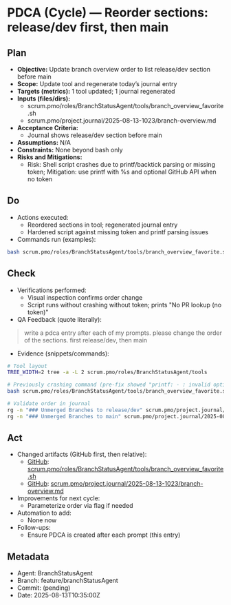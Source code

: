 # PDCA (Cycle) — Reorder sections: release/dev first, then main

## Plan
- **Objective:** Update branch overview order to list release/dev section before main
- **Scope:** Update tool and regenerate today’s journal entry
- **Targets (metrics):** 1 tool updated; 1 journal regenerated
- **Inputs (files/dirs):**
  - scrum.pmo/roles/BranchStatusAgent/tools/branch_overview_favorite.sh
  - scrum.pmo/project.journal/2025-08-13-1023/branch-overview.md
- **Acceptance Criteria:**
  - Journal shows release/dev section before main
- **Assumptions:** N/A
- **Constraints:** None beyond bash only
- **Risks and Mitigations:**
  - Risk: Shell script crashes due to printf/backtick parsing or missing token; Mitigation: use printf with %s and optional GitHub API when no token

## Do
- Actions executed:
  - Reordered sections in tool; regenerated journal entry
  - Hardened script against missing token and printf parsing issues
- Commands run (examples):
```bash
bash scrum.pmo/roles/BranchStatusAgent/tools/branch_overview_favorite.sh scrum.pmo/project.journal/2025-08-13-1023/branch-overview.md
```

## Check
- Verifications performed:
  - Visual inspection confirms order change
  - Script runs without crashing without token; prints "No PR lookup (no token)"
- QA Feedback (quote literally):
> write a pdca entry after each of my prompts. please change the order of the sections. first release/dev, then main
- Evidence (snippets/commands):
```bash
# Tool layout
TREE_WIDTH=2 tree -a -L 2 scrum.pmo/roles/BranchStatusAgent/tools

# Previously crashing command (pre-fix showed "printf: - : invalid option")
bash scrum.pmo/roles/BranchStatusAgent/tools/branch_overview_favorite.sh scrum.pmo/project.journal/2025-08-13-1023/branch-overview.md

# Validate order in journal
rg -n "### Unmerged Branches to release/dev" scrum.pmo/project.journal/2025-08-13-1023/branch-overview.md
rg -n "### Unmerged Branches to main" scrum.pmo/project.journal/2025-08-13-1023/branch-overview.md
```

## Act
- Changed artifacts (GitHub first, then relative):
  - [GitHub](https://github.com/Cerulean-Circle-GmbH/Web4Articles/blob/feature/branchStatusAgent/scrum.pmo/roles/BranchStatusAgent/tools/branch_overview_favorite.sh): [scrum.pmo/roles/BranchStatusAgent/tools/branch_overview_favorite.sh](../../roles/BranchStatusAgent/tools/branch_overview_favorite.sh)
  - [GitHub](https://github.com/Cerulean-Circle-GmbH/Web4Articles/blob/feature/branchStatusAgent/scrum.pmo/project.journal/2025-08-13-1023/branch-overview.md): [scrum.pmo/project.journal/2025-08-13-1023/branch-overview.md](../../project.journal/2025-08-13-1023/branch-overview.md)
- Improvements for next cycle:
  - Parameterize order via flag if needed
- Automation to add:
  - None now
- Follow-ups:
  - Ensure PDCA is created after each prompt (this entry)

## Metadata
- Agent: BranchStatusAgent
- Branch: feature/branchStatusAgent
- Commit: (pending)
- Date: 2025-08-13T10:35:00Z